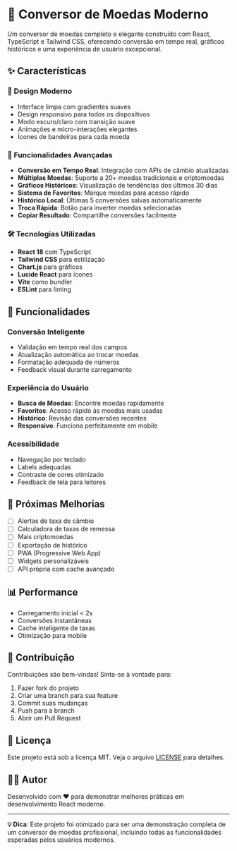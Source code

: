 # 💱 Conversor de Moedas Moderno

Um conversor de moedas completo e elegante construído com React, TypeScript e Tailwind CSS, oferecendo conversão em tempo real, gráficos históricos e uma experiência de usuário excepcional.

## ✨ Características

### 🎨 Design Moderno
- Interface limpa com gradientes suaves
- Design responsivo para todos os dispositivos
- Modo escuro/claro com transição suave
- Animações e micro-interações elegantes
- Ícones de bandeiras para cada moeda

### 🚀 Funcionalidades Avançadas
- **Conversão em Tempo Real**: Integração com APIs de câmbio atualizadas
- **Múltiplas Moedas**: Suporte a 20+ moedas tradicionais e criptomoedas
- **Gráficos Históricos**: Visualização de tendências dos últimos 30 dias
- **Sistema de Favoritos**: Marque moedas para acesso rápido
- **Histórico Local**: Últimas 5 conversões salvas automaticamente
- **Troca Rápida**: Botão para inverter moedas selecionadas
- **Copiar Resultado**: Compartilhe conversões facilmente

### 🛠️ Tecnologias Utilizadas
- **React 18** com TypeScript
- **Tailwind CSS** para estilização
- **Chart.js** para gráficos
- **Lucide React** para ícones
- **Vite** como bundler
- **ESLint** para linting

## 📱 Funcionalidades

### Conversão Inteligente
- Validação em tempo real dos campos
- Atualização automática ao trocar moedas
- Formatação adequada de números
- Feedback visual durante carregamento

### Experiência do Usuário
- **Busca de Moedas**: Encontre moedas rapidamente
- **Favoritos**: Acesso rápido às moedas mais usadas
- **Histórico**: Revisão das conversões recentes
- **Responsivo**: Funciona perfeitamente em mobile

### Acessibilidade
- Navegação por teclado
- Labels adequadas
- Contraste de cores otimizado
- Feedback de tela para leitores

## 🎯 Próximas Melhorias

- [ ] Alertas de taxa de câmbio
- [ ] Calculadora de taxas de remessa
- [ ] Mais criptomoedas
- [ ] Exportação de histórico
- [ ] PWA (Progressive Web App)
- [ ] Widgets personalizáveis
- [ ] API própria com cache avançado

## 📊 Performance

- Carregamento inicial < 2s
- Conversões instantâneas
- Cache inteligente de taxas
- Otimização para mobile

## 🤝 Contribuição

Contribuições são bem-vindas! Sinta-se à vontade para:

1. Fazer fork do projeto
2. Criar uma branch para sua feature
3. Commit suas mudanças
4. Push para a branch
5. Abrir um Pull Request

## 📄 Licença

Este projeto está sob a licença MIT. Veja o arquivo [LICENSE](LICENSE) para detalhes.

## 👨‍💻 Autor

Desenvolvido com ❤️ para demonstrar melhores práticas em desenvolvimento React moderno.

---

**💡 Dica**: Este projeto foi otimizado para ser uma demonstração completa de um conversor de moedas profissional, incluindo todas as funcionalidades esperadas pelos usuários modernos.